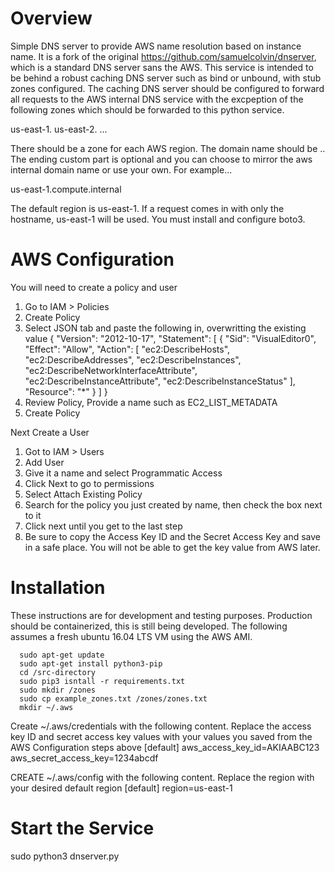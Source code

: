 # Overview

Simple DNS server to provide AWS name resolution based on instance name. It is a fork of the original https://github.com/samuelcolvin/dnserver, which is a standard DNS server sans the AWS. This service is intended to be behind a robust caching DNS server such as bind or unbound, with stub zones configured. The caching DNS server should be configured to forward all requests to the AWS internal DNS service with the excpeption of the following zones which should be forwarded to this python service.

us-east-1.<custom>
us-east-2.<custom>
...

There should be a zone for each AWS region. The domain name should be <region-name>.<custom>. The ending custom part is optional and you can choose to mirror the aws internal domain name or use your own. For example...

us-east-1.compute.internal

The default region is us-east-1. If a request comes in with only the hostname, us-east-1 will be used. You must install and configure boto3.

# AWS Configuration
You will need to create a policy and user
1. Go to IAM > Policies
2. Create Policy
3. Select JSON tab and paste the following in, overwritting the existing value
{
    "Version": "2012-10-17",
    "Statement": [
        {
            "Sid": "VisualEditor0",
            "Effect": "Allow",
            "Action": [
                "ec2:DescribeHosts",
                "ec2:DescribeAddresses",
                "ec2:DescribeInstances",
                "ec2:DescribeNetworkInterfaceAttribute",
                "ec2:DescribeInstanceAttribute",
                "ec2:DescribeInstanceStatus"
            ],
            "Resource": "*"
        }
    ]
}
4. Review Policy, Provide a name such as EC2_LIST_METADATA
5. Create Policy

Next Create a User
1. Got to IAM > Users
2. Add User
3. Give it a name and select Programmatic Access
4. Click Next to go to permissions
5. Select Attach Existing Policy
6. Search for the policy you just created by name, then check the box next to it
7. Click next until you get to the last step
8. Be sure to copy the Access Key ID and the Secret Access Key and save in a safe place. You will not be able to get the key value from AWS later.

# Installation
These instructions are for development and testing purposes. Production should be containerized, this is still being developed.
The following assumes a fresh ubuntu 16.04 LTS VM using the AWS AMI.
      
      sudo apt-get update
      sudo apt-get install python3-pip
      cd /src-directory
      sudo pip3 isntall -r requirements.txt
      sudo mkdir /zones
      sudo cp example_zones.txt /zones/zones.txt
      mkdir ~/.aws

Create ~/.aws/credentials with the following content. Replace the access key ID and secret access key values with your values you saved from the AWS Configuration steps above
       [default]
       aws_access_key_id=AKIAABC123
       aws_secret_access_key=1234abcdf

CREATE ~/.aws/config with the following content. Replace the region with your desired default region
       [default]
       region=us-east-1

# Start the Service
sudo python3 dnserver.py





